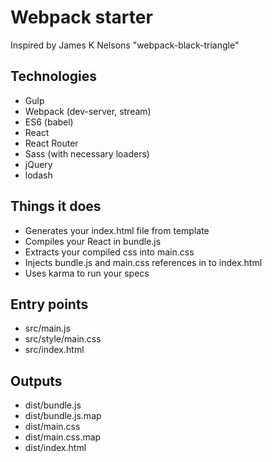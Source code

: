 # Webpack starter

  Inspired by James K Nelsons "webpack-black-triangle"

## Technologies

  - Gulp
  - Webpack (dev-server, stream)
  - ES6 (babel)
  - React
  - React Router
  - Sass (with necessary loaders)
  - jQuery
  - lodash

## Things it does

  - Generates your index.html file from template
  - Compiles your React in bundle.js
  - Extracts your compiled css into main.css
  - Injects bundle.js and main.css references in to index.html
  - Uses karma to run your specs

## Entry points

  - src/main.js
  - src/style/main.css
  - src/index.html

## Outputs

  - dist/bundle.js
  - dist/bundle.js.map
  - dist/main.css
  - dist/main.css.map
  - dist/index.html
